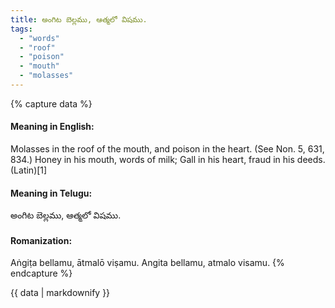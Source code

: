 ```yaml
---
title: అంగిట బెల్లము, ఆత్మలో విషము.
tags:
  - "words"
  - "roof"
  - "poison"
  - "mouth"
  - "molasses"
---
```


{% capture data %}
#### Meaning in English:
Molasses in the roof of the mouth, and poison in the heart.
(See Non. 5, 631, 834.)
Honey in his mouth, words of milk; Gall in his heart, fraud in his deeds. (Latin)[1]

#### Meaning in Telugu:
అంగిట బెల్లము, ఆత్మలో విషము.

#### Romanization:
Aṅgiṭa bellamu, ātmalō viṣamu.
Angita bellamu, atmalo visamu.
{% endcapture %}

{{ data | markdownify }}


